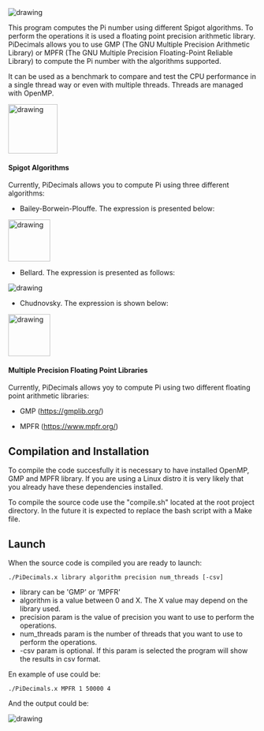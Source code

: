 <img src="https://user-images.githubusercontent.com/60443339/195345025-2f54a691-7918-4a3a-89de-2d488625f4b1.png" alt="drawing"/>

This program computes the Pi number using different Spigot algorithms. 
To perform the operations it is used a floating point precision arithmetic library. PiDecimals allows you to use GMP (The GNU Multiple Precision Arithmetic Library) or MPFR (The GNU Multiple Precision Floating-Point Reliable Library) to compute the Pi number with the algorithms supported.

It can be used as a benchmark to compare and test the CPU performance in a single thread way or even with multiple threads. Threads are managed with OpenMP.

<img src="https://user-images.githubusercontent.com/60443339/195342306-1eb14b7d-ce25-41a8-87b5-545011edf172.png" alt="drawing" height="100"/>

#### Spigot Algorithms

Currently, PiDecimals allows you to compute Pi using three different algorithms:

* Bailey-Borwein-Plouffe. The expression is presented below:

<img src="https://user-images.githubusercontent.com/60443339/195336253-bf6aeeea-c255-458c-9f16-7fcc91d5b2c7.png" alt="drawing" height="85" />

* Bellard. The expression is presented as follows:

<img src="https://user-images.githubusercontent.com/60443339/195340916-7508ee10-2209-413a-b24a-92cede2aea44.png" alt="drawing" />

* Chudnovsky. The expression is shown below:

<img src="https://user-images.githubusercontent.com/60443339/195336414-27422fd3-4884-4cf4-a7b8-47bf49f5b67a.png" alt="drawing" height="85" />

#### Multiple Precision Floating Point Libraries

Currently, PiDecimals allows yoy to compute Pi using two different floating point arithmetic libraries: 

* GMP (https://gmplib.org/)

* MPFR (https://www.mpfr.org/)

## Compilation and Installation

To compile the code succesfully it is necessary to have installed OpenMP, GMP and MPFR library. 
If you are using a Linux distro it is very likely that you already have these dependencies installed.

To compile the source code use the "compile.sh" located at the root project directory. 
In the future it is expected to replace the bash script with a Make file.   

## Launch

When the source code is compiled you are ready to launch: 

```console
./PiDecimals.x library algorithm precision num_threads [-csv]
```

* library can be 'GMP' or 'MPFR'
* algorithm is a value between 0 and X. The X value may depend on the library used.
* precision param is the value of precision you want to use to perform the operations. 
* num_threads param is the number of threads that you want to use to perform the operations.
* -csv param is optional. If this param is selected the program will show the results in csv format.

En example of use could be:
```console
./PiDecimals.x MPFR 1 50000 4 
```
And the output could be:

<img src="https://user-images.githubusercontent.com/60443339/195339706-35d6c8d7-a0e1-4732-87dd-57f886090160.png" alt="drawing" />



